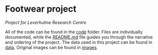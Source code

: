 # Footwear project
*Project for Leverhulme Research Centre*

All of the code can be found in the [code](./code/) folder. Files are individually documented, while the [README.md](code/README.md) file guides you through the narrative and ordering of the project. The data used in this project can be found in [data](./data/). Original images can be found in [images](./images/).



